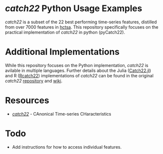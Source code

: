 # *catch22* Python Usage Examples
*catch22* is a subset of the 22 best performing time-series features, distilled from over 7000 features in [hctsa](https://github.com/benfulcher/hctsa).
This repository specifically focuses on the practical implementation of *catch22* in python (pyCatch22).

# Additional Implementations
While this repository focuses on the Python implementation, *catch22* is avilable in multiple languages.
Further details about the Julia ([Catch22.jl](https://github.com/brendanjohnharris/Catch22.jl)) and R ([Rcatch22](https://github.com/hendersontrent/Rcatch22)) implementations of *catch22* can be found in the original *catch22*
[repository](https://github.com/DynamicsAndNeuralSystems/catch22) and [wiki](https://github.com/DynamicsAndNeuralSystems/catch22/wiki/Installation-and-Testing). 

# Resources
- [*catch22*](https://github.com/DynamicsAndNeuralSystems/catch22.git) - CAnonical Time-series CHaracteristics

# Todo
- Add instructions for how to access individual features.
